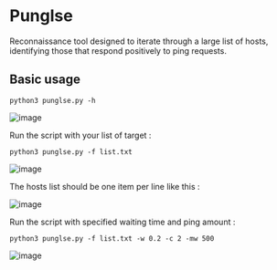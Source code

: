 # Punglse <br>

Reconnaissance tool designed to iterate through a large list of hosts, identifying those that respond positively to ping requests.

## Basic usage  <br> 
```
python3 punglse.py -h
```
![image](https://github.com/user-attachments/assets/ba7e8e7c-1c33-465d-a3b4-45e368e68039)



Run the script with your list of target : 
```
python3 punglse.py -f list.txt
```
![image](https://github.com/user-attachments/assets/d54751b8-d03c-464b-93b2-10fa055d0b2a)


The hosts list should be one item per line like this : 

![image](https://github.com/user-attachments/assets/09a2048e-19ae-4cbe-a0da-fc5949a360b3)


Run the script with specified waiting time and ping amount  : 
```
python3 punglse.py -f list.txt -w 0.2 -c 2 -mw 500
```
![image](https://github.com/user-attachments/assets/2457608f-ec72-41c8-8c4c-1f5e5389a0f0)
